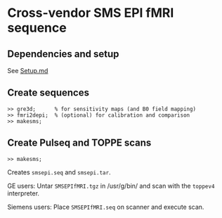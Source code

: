 # Cross-vendor SMS EPI fMRI sequence


## Dependencies and setup 

See [Setup.md](Setup.md)


## Create sequences

```
>> gre3d;      % for sensitivity maps (and B0 field mapping)
>> fmri2depi;  % (optional) for calibration and comparison
>> makesms;
```

## Create Pulseq and TOPPE scans 

```
>> makesms;
```
Creates `smsepi.seq` and `smsepi.tar`.

GE users:
Untar `SMSEPIfMRI.tgz` in /usr/g/bin/ and scan with the `toppev4` interpreter.

Siemens users:
Place `SMSEPIfMRI.seq` on scanner and execute scan.


